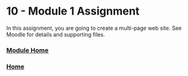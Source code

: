 # 10 - Module 1 Assignment
In this assignment, you are going to create a multi-page web site. See Moodle for details and supporting files.

### [Module Home](../README.md)

### [Home](../../comp1017.md)